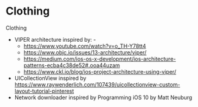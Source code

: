 # Clothing
Clothing
- VIPER architecture inspired by: -
  - https://www.youtube.com/watch?v=o_TH-Y78tt4
  - https://www.objc.io/issues/13-architecture/viper/
  - https://medium.com/ios-os-x-development/ios-architecture-patterns-ecba4c38de52#.ooa44uzam
  - https://www.ckl.io/blog/ios-project-architecture-using-viper/
- UICollectionView inspired by https://www.raywenderlich.com/107439/uicollectionview-custom-layout-tutorial-pinterest
- Network downloader inspired by Programming iOS 10 by Matt Neuburg

